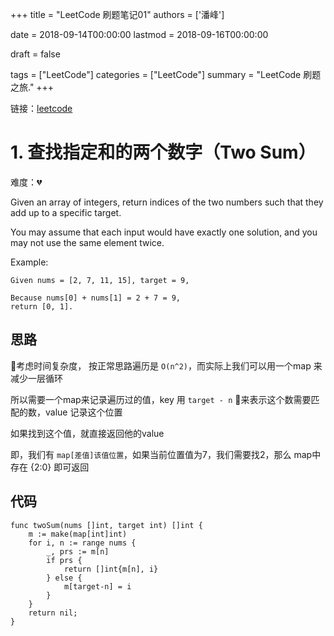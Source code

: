+++
title = "LeetCode 刷题笔记01"
authors = ['潘峰']

date = 2018-09-14T00:00:00 
lastmod = 2018-09-16T00:00:00 

draft = false

tags = ["LeetCode"]
categories = ["LeetCode"]
summary = "LeetCode 刷题之旅."
+++

链接：[leetcode](https://leetcode.com/problemset/all/)

# 1. 查找指定和的两个数字（Two Sum）

难度：:broken_heart:

Given an array of integers, return indices of the two numbers such that they add up to a specific target.

You may assume that each input would have exactly one solution, and you may not use the same element twice.

Example:
```
Given nums = [2, 7, 11, 15], target = 9,

Because nums[0] + nums[1] = 2 + 7 = 9,
return [0, 1].
```

## 思路

考虑时间复杂度， 按正常思路遍历是 `O(n^2)`，而实际上我们可以用一个map 来减少一层循环

所以需要一个map来记录遍历过的值，key 用 `target - n` 来表示这个数需要匹配的数，value 记录这个位置

如果找到这个值，就直接返回他的value

即，我们有 `map[差值]该值位置`，如果当前位置值为7，我们需要找2，那么 map中存在 {2:0} 即可返回



## 代码

```
func twoSum(nums []int, target int) []int {
    m := make(map[int]int)
    for i, n := range nums {
        _, prs := m[n]
        if prs {
            return []int{m[n], i}
        } else {
            m[target-n] = i
        }
    }
    return nil;
}
```